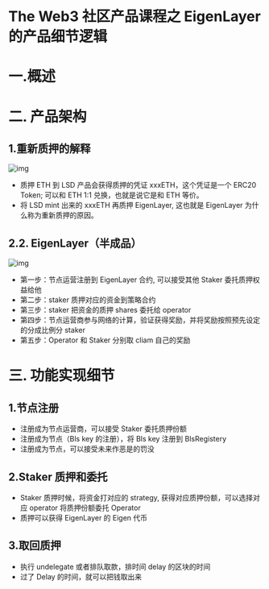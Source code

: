 # The Web3 社区产品课程之 EigenLayer 的产品细节逻辑



# **一.概述**

# **二. 产品架构**

## **1.重新质押的解释**

![img](https://thewebthree.xyz/media/editor/231231_20241012111014631525.png)

- 质押 ETH 到 LSD 产品会获得质押的凭证 xxxETH，这个凭证是一个 ERC20 Token; 可以和 ETH 1:1 兑换，也就是说它是和 ETH 等价。
- 将 LSD mint 出来的 xxxETH 再质押 EigenLayer, 这也就是 EigenLayer 为什么称为重新质押的原因。

## **2.2. EigenLayer（半成品）**

![img](https://thewebthree.xyz/media/editor/werwer_20241012111024972801.png)

- 第一步：节点运营注册到 EigenLayer 合约, 可以接受其他 Staker 委托质押权益给他
- 第二步：staker 质押对应的资金到策略合约
- 第三步：staker 把资金的质押 shares 委托给 operator
- 第四步：节点运营商参与网络的计算，验证获得奖励，并将奖励按照预先设定的分成比例分 staker
- 第五步：Operator 和 Staker 分别取 cliam 自己的奖励

# **三. 功能实现细节**

## **1.节点注册**

- 注册成为节点运营商，可以接受 Staker 委托质押份额
- 注册成为节点（Bls key 的注册），将 Bls key 注册到 BlsRegistery
- 注册成为节点，可以接受未来作恶是的罚没

## **2.Staker 质押和委托**

- Staker 质押时候，将资金打对应的 strategy, 获得对应质押份额，可以选择对应 operator 将质押份额委托 Operator
- 质押可以获得 EigenLayer 的 Eigen 代币

## **3.取回质押**

- 执行 undelegate 或者排队取款，排时间 delay 的区块的时间
- 过了 Delay 的时间，就可以把钱取出来
